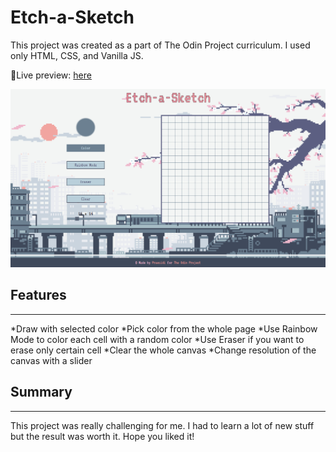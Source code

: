 # Etch-a-Sketch

This project was created as a part of The Odin Project curriculum. I used only HTML, CSS, and Vanilla JS. 

🔗Live preview: [here](https://praesidi.github.io/etch-a-sketch/)

![alt text](img/webpage-screenshot.png)

## Features 
***
*Draw with selected color
*Pick color from the whole page
*Use Rainbow Mode to color each cell with a random color
*Use Eraser if you want to erase only certain cell
*Clear the whole canvas
*Change resolution of the canvas with a slider 


## Summary
***
This project was really challenging for me. I had to learn a lot of new stuff but the result was worth it. Hope you liked it!

